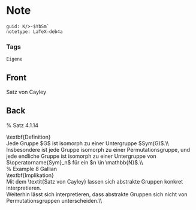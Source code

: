 # Note
```
guid: K/>-$YbSm`
notetype: LaTeX-deb4a
```

### Tags
```
Eigene
```

## Front
Satz von Cayley

## Back
% Satz 4.1.14<div>
</div><div>\textbf{Definition} </div><div>
</div><div>Jede Gruppe $G$ ist isomorph zu einer Untergruppe $Sym(G)$.\\</div><div>
</div><div>Insbesondere ist jede Gruppe isomorph zu einer Permutationsgruppe, und jede endliche Gruppe ist isomorph zu einer Untergruppe von $\operatorname{Sym}_n$ für ein $n \in \mathbb{N}$.\\</div><div>
</div><div><span>% Example 8 Gallian</span>
</div><div>
</div><div>\textbf{Implikation}</div><div>
</div><div>Mit dem \textit{Satz von Cayley} lassen sich abstrakte Gruppen konkret interpretieren.</div><div>
</div><div>Weiterhin lässt sich interpretieren, dass abstrakte Gruppen sich nicht von Permutationsgruppen unterscheiden.\\</div>
